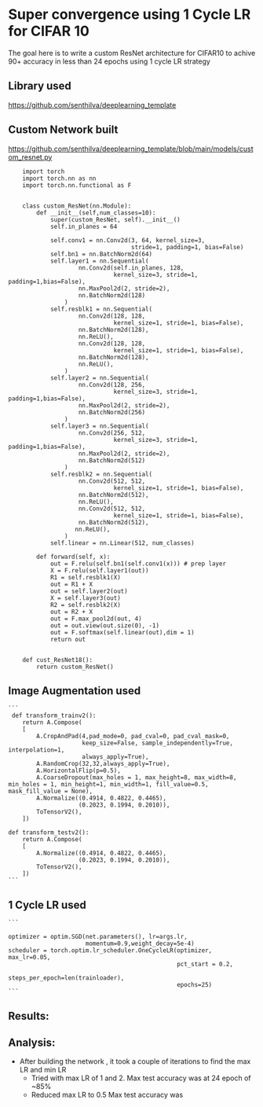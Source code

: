 # Super convergence using 1 Cycle LR for CIFAR 10

The goal here is to write a custom ResNet architecture for CIFAR10 to achive 90+ accuracy in less than 24 epochs using 1 cycle LR strategy

## Library used

https://github.com/senthilva/deeplearning_template


## Custom Network built

https://github.com/senthilva/deeplearning_template/blob/main/models/custom_resnet.py

```
    import torch
    import torch.nn as nn
    import torch.nn.functional as F


    class custom_ResNet(nn.Module):
        def __init__(self,num_classes=10):
            super(custom_ResNet, self).__init__()
            self.in_planes = 64

            self.conv1 = nn.Conv2d(3, 64, kernel_size=3,
                                   stride=1, padding=1, bias=False)
            self.bn1 = nn.BatchNorm2d(64)
            self.layer1 = nn.Sequential(
                    nn.Conv2d(self.in_planes, 128,
                              kernel_size=3, stride=1, padding=1,bias=False),
                    nn.MaxPool2d(2, stride=2),
                    nn.BatchNorm2d(128)
                )
            self.resblk1 = nn.Sequential(
                    nn.Conv2d(128, 128,
                              kernel_size=1, stride=1, bias=False),
                    nn.BatchNorm2d(128),
                    nn.ReLU(),
                    nn.Conv2d(128, 128,
                              kernel_size=1, stride=1, bias=False),
                    nn.BatchNorm2d(128),
                    nn.ReLU(),
                )
            self.layer2 = nn.Sequential(
                    nn.Conv2d(128, 256,
                              kernel_size=3, stride=1, padding=1,bias=False),
                    nn.MaxPool2d(2, stride=2),
                    nn.BatchNorm2d(256)
                )
            self.layer3 = nn.Sequential(
                    nn.Conv2d(256, 512,
                              kernel_size=3, stride=1, padding=1,bias=False),
                    nn.MaxPool2d(2, stride=2),
                    nn.BatchNorm2d(512)
                )
            self.resblk2 = nn.Sequential(
                    nn.Conv2d(512, 512,
                              kernel_size=1, stride=1, bias=False),
                    nn.BatchNorm2d(512),
                    nn.ReLU(),
                    nn.Conv2d(512, 512,
                              kernel_size=1, stride=1, bias=False),
                    nn.BatchNorm2d(512),
                   nn.ReLU(),
                )
            self.linear = nn.Linear(512, num_classes)

        def forward(self, x):
            out = F.relu(self.bn1(self.conv1(x))) # prep layer
            X = F.relu(self.layer1(out))
            R1 = self.resblk1(X)
            out = R1 + X
            out = self.layer2(out)
            X = self.layer3(out)
            R2 = self.resblk2(X)
            out = R2 + X
            out = F.max_pool2d(out, 4)
            out = out.view(out.size(0), -1)
            out = F.softmax(self.linear(out),dim = 1)
            return out


    def cust_ResNet18():
        return custom_ResNet()

```

## Image Augmentation used



    ```
     def transform_trainv2():
        return A.Compose(
        [
            A.CropAndPad(4,pad_mode=0, pad_cval=0, pad_cval_mask=0, 
                         keep_size=False, sample_independently=True, interpolation=1, 
                         always_apply=True),
            A.RandomCrop(32,32,always_apply=True),
            A.HorizontalFlip(p=0.5),
            A.CoarseDropout(max_holes = 1, max_height=8, max_width=8, min_holes = 1, min_height=1, min_width=1, fill_value=0.5, mask_fill_value = None),
            A.Normalize((0.4914, 0.4822, 0.4465), 
                        (0.2023, 0.1994, 0.2010)),
            ToTensorV2(),
        ])

    def transform_testv2():
        return A.Compose(
        [
            A.Normalize((0.4914, 0.4822, 0.4465), 
                        (0.2023, 0.1994, 0.2010)),
            ToTensorV2(),
        ])
    ```


## 1 Cycle LR used

    ```

    optimizer = optim.SGD(net.parameters(), lr=args.lr,
                          momentum=0.9,weight_decay=5e-4)
    scheduler = torch.optim.lr_scheduler.OneCycleLR(optimizer, max_lr=0.05,
                                                    pct_start = 0.2,
                                                    steps_per_epoch=len(trainloader),
                                                    epochs=25)
    ```


## Results:



## Analysis:

- After building the network , it took a couple of iterations to find the max LR and min LR
    - Tried with max LR of 1 and 2. Max test accuracy was at 24 epoch of ~85%
    - Reduced max LR to 0.5 Max test accuracy was 




